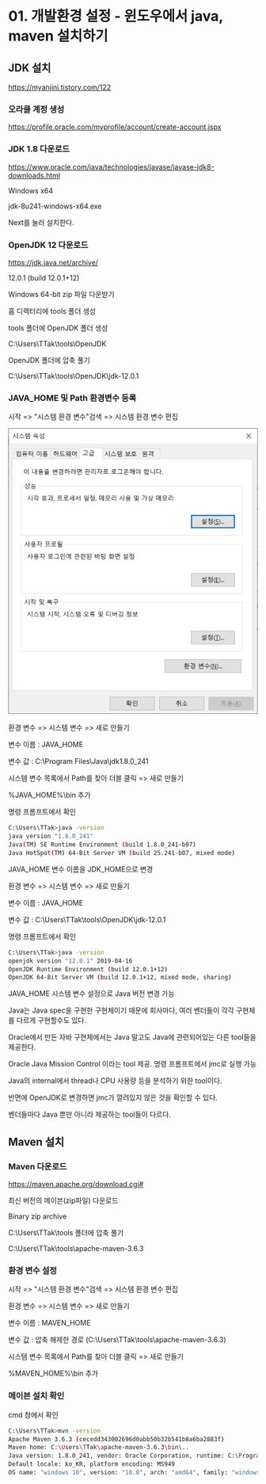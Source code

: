 # 01. 개발환경 설정 - 윈도우에서 java, maven 설치하기



## JDK 설치

https://myanjini.tistory.com/122



### 오라클 계정 생성

https://profile.oracle.com/myprofile/account/create-account.jspx



### JDK 1.8 다운로드

https://www.oracle.com/java/technologies/javase/javase-jdk8-downloads.html



Windows x64

jdk-8u241-windows-x64.exe

Next를 눌러 설치한다.



### OpenJDK 12 다운로드

https://jdk.java.net/archive/



12.0.1 (build 12.0.1+12)

Windows 64-bit zip 파일 다운받기



홈 디렉터리에 tools 폴더 생성

tools 폴더에 OpenJDK 폴더 생성

C:\Users\TTak\tools\OpenJDK



OpenJDK 폴더에 압축 풀기

C:\Users\TTak\tools\OpenJDK\jdk-12.0.1





### JAVA_HOME 및 Path 환경변수 등록



시작 => "시스템 환경 변수"검색 => 시스템 환경 변수 편집



![image-20200217102916062](images/image-20200217102916062.png)



환경 변수 => 시스템 변수 => 새로 만들기



변수 이름 : JAVA_HOME

변수 값 : C:\Program Files\Java\jdk1.8.0_241



시스템 변수 목록에서 Path를 찾아 더블 클릭 => 새로 만들기

%JAVA_HOME%\bin 추가



명령 프롬프트에서 확인

```bash
C:\Users\TTak>java -version
java version "1.8.0_241"
Java(TM) SE Runtime Environment (build 1.8.0_241-b07)
Java HotSpot(TM) 64-Bit Server VM (build 25.241-b07, mixed mode)
```



JAVA_HOME 변수 이름을 JDK_HOME으로 변경



환경 변수 => 시스템 변수 => 새로 만들기



변수 이름 : JAVA_HOME

변수 값 : C:\Users\TTak\tools\OpenJDK\jdk-12.0.1



명령 프롬프트에서 확인

```bash
C:\Users\TTak>java -version
openjdk version "12.0.1" 2019-04-16
OpenJDK Runtime Environment (build 12.0.1+12)
OpenJDK 64-Bit Server VM (build 12.0.1+12, mixed mode, sharing)
```



JAVA_HOME 시스템 변수 설정으로 Java 버전 변경 가능



Java는 Java spec을 구현한 구현체이기 때문에 회사마다, 여러 벤더들이 각각 구현체를 다르게 구현할수도 있다.



Oracle에서 만든 자바 구현체에서는 Java 말고도 Java에 관련되어있는 다른 tool들을 제공한다.

Oracle Java Mission Control 이라는 tool 제공. 명령 프롬프트에서 jmc로 실행 가능

Java의 internal에서 thread나 CPU 사용량 등을 분석하기 위한 tool이다.



반면에 OpenJDK로 변경하면 jmc가 깔려있지 않은 것을 확인할 수 있다.

벤더들마다 Java 뿐만 아니라 제공하는 tool들이 다르다.



## Maven 설치

### Maven 다운로드

https://maven.apache.org/download.cgi#



최신 버전의 메이븐(zip파일) 다운로드

Binary zip archive



C:\Users\TTak\tools 폴더에 압축 풀기

C:\Users\TTak\tools\apache-maven-3.6.3



### 환경 변수 설정



시작 => "시스템 환경 변수"검색 => 시스템 환경 변수 편집



환경 변수 => 시스템 변수 => 새로 만들기



변수 이름 : MAVEN_HOME

변수 값 : 압축 해제한 경로 (C:\Users\TTak\tools\apache-maven-3.6.3)



시스템 변수 목록에서 Path를 찾아 더블 클릭 => 새로 만들기

%MAVEN_HOME%\bin 추가



### 메이븐 설치 확인

cmd 창에서 확인

```bash
C:\Users\TTak>mvn -version
Apache Maven 3.6.3 (cecedd343002696d0abb50b32b541b8a6ba2883f)
Maven home: C:\Users\TTak\apache-maven-3.6.3\bin\..
Java version: 1.8.0_241, vendor: Oracle Corporation, runtime: C:\Program Files\Java\jdk1.8.0_241\jre
Default locale: ko_KR, platform encoding: MS949
OS name: "windows 10", version: "10.0", arch: "amd64", family: "windows"
```



